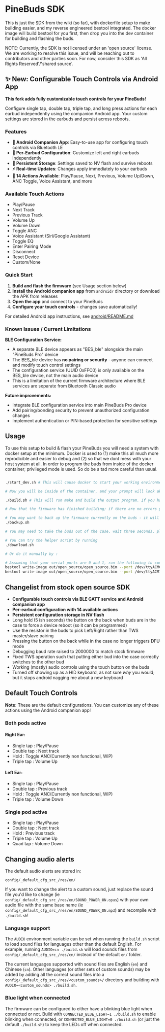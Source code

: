 # PineBuds SDK

This is just the SDK from the wiki (so far), with dockerfile setup to make building easier, and my reverse engineered bestool integrated.
The docker image will build bestool for you first, then drop you into the dev container for building and flashing the buds.

NOTE: Currently, the SDK is not licensed under an 'open source' license. We are working to resolve this issue, and will be reaching out to contributors and other parties soon. For now, consider this SDK as 'All Rights Reserved'/'shared source'.

## ✨ New: Configurable Touch Controls via Android App

**This fork adds fully customizable touch controls for your PineBuds!**

Configure single tap, double tap, triple tap, and long press actions for each earbud independently using the companion Android app. Your custom settings are stored in the earbuds and persist across reboots.

### Features

- **📱 Android Companion App**: Easy-to-use app for configuring touch controls via Bluetooth LE
- **🎯 Per-Earbud Configuration**: Customize left and right earbuds independently
- **🔄 Persistent Storage**: Settings saved to NV flash and survive reboots
- **⚡ Real-time Updates**: Changes apply immediately to your earbuds
- **🎵 14 Actions Available**: Play/Pause, Next, Previous, Volume Up/Down, ANC Toggle, Voice Assistant, and more

### Available Touch Actions

- Play/Pause
- Next Track
- Previous Track
- Volume Up
- Volume Down
- Toggle ANC
- Voice Assistant (Siri/Google Assistant)
- Toggle EQ
- Enter Pairing Mode
- Disconnect
- Reset Device
- Custom/None

### Quick Start

1. **Build and flash the firmware** (see Usage section below)
2. **Install the Android companion app** from `android/` directory or download the APK from releases
3. **Open the app** and connect to your PineBuds
4. **Configure your touch controls** - changes save automatically!

For detailed Android app instructions, see [android/README.md](android/README.md)

### Known Issues / Current Limitations

**BLE Configuration Service:**
- A separate BLE device appears as "BES_ble" alongside the main "PineBuds Pro" device
- The BES_ble device has **no pairing or security** - anyone can connect and modify touch control settings
- The configuration service (UUID 0xFFC0) is only available on the BES_ble device, not the main audio device
- This is a limitation of the current firmware architecture where BLE services are separate from Bluetooth Classic audio

**Future improvements:**
- Integrate BLE configuration service into main PineBuds Pro device
- Add pairing/bonding security to prevent unauthorized configuration changes
- Implement authentication or PIN-based protection for sensitive settings

## Usage

To use this setup to build & flash your PineBuds you will need a system with docker setup at the minimum.
Docker is used to (1) make this all much more reprodicible and easier to debug and (2) so that we dont mess with your host system at all.
In order to program the buds from inside of the docker container; privileged mode is used. So do be a tad more careful than usual.

```bash

./start_dev.sh # This will cause docker to start your working environment; this should take roughly 1-3 minutes depending on your network speed to the GCC hosting server

# Now you will be inside of the container, and your prompt will look akin to "root@ec5410d0a265:/usr/src#"

./build.sh # This will run make and build the output program. If you have weird build errors try running clean.sh or rm -rf'ing the out folder first

# Now that the firmware has finished building; if there are no errors you can load it to your buds

# You may want to back up the firmware currently on the buds - it will be deleted when the new firmware is loaded on:
./backup.sh

# You may need to take the buds out of the case, wait three seconds, place them back. This wakes them up and the programmer needs to catch this reboot.

# You can try the helper script by running
./download.sh

# Or do it manually by :

# Assuming that your serial ports are 0 and 1, run the following to commands to program each bud in series.
bestool write-image out/open_source/open_source.bin --port /dev/ttyACM0
bestool write-image out/open_source/open_source.bin --port /dev/ttyACM1
```

## Changelist from stock open source SDK

- **Configurable touch controls via BLE GATT service and Android companion app**
- **Per-earbud configuration with 14 available actions**
- **Persistent configuration storage in NV flash**
- Long hold (5 ish seconds) the button on the back when buds are in the case to force a device reboot (so it can be programmed)
- Use the resistor in the buds to pick Left/Right rather than TWS master/slave pairing
- Pressing the button on the back while in the case no longer triggers DFU mode
- Debugging baud rate raised to 2000000 to match stock firmware
- Fixed TWS operation such that putting either bud into the case correctly switches to the other bud
- Working (mostly) audio controls using the touch button on the buds
- Turned off showing up as a HID keyboard, as not sure _why_ you would; but it stops android nagging me about a new keyboard

## Default Touch Controls

**Note:** These are the default configurations. You can customize any of these actions using the Android companion app!

### Both pods active

#### Right Ear:

- Single tap : Play/Pause
- Double tap : Next track
- Hold : Toggle ANC(Currently non functional, WIP)
- Triple tap : Volume Up

#### Left Ear:

- Single tap : Play/Pause
- Double tap : Previous track
- Hold : Toggle ANC(Currently non functional, WIP)
- Triple tap : Volume Down

### Single pod active

- Single tap : Play/Pause
- Double tap : Next track
- Hold : Previous track
- Triple tap : Volume Up
- Quad tap : Volume Down

## Changing audio alerts

The default audio alerts are stored in:

`config/_default_cfg_src_/res/en/`

If you want to change the alert to a custom sound, just replace the sound file you'd like to change
(ie `config/_default_cfg_src_/res/en/SOUND_POWER_ON.opus`) with your own audio file with the same base
name (ie `config/_default_cfg_src_/res/en/SOUND_POWER_ON.mp3`) and recompile with `./build.sh`!

### Language support

The `AUDIO` environment variable can be set when running the `build.sh` script to load sound files
for languages other than the default English. For example, running `AUDIO=cn ./build.sh` will load sounds files from
`config/_default_cfg_src_/res/cn/` instead of the default `en/` folder.

The current languages supported with sound files are English (`en`) and Chinese (`cn`). Other languages
(or other sets of custom sounds) may be added by adding all the correct sound files into a
`config/_default_cfg_src_/res/<custom_sounds>/` directory and building with `AUDIO=<custom_sounds> ./build.sh`.

### Blue light when connected

The firmware can be configured to either have a blinking blue light when connected or not.
Build with `CONNECTED_BLUE_LIGHT=1 ./build.sh` to enable blinking when connected,
or `CONNECTED_BLUE_LIGHT=0 ./build.sh` (or just the default `./build.sh`) to keep the LEDs off when connected.
